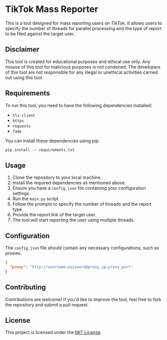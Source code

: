 
# TikTok Mass Reporter

This is a tool designed for mass reporting users on TikTok. It allows users to specify the number of threads for parallel processing and the type of report to be filed against the target user.

## Disclaimer

This tool is created for educational purposes and ethical use only. Any misuse of this tool for malicious purposes is not condoned. The developers of this tool are not responsible for any illegal or unethical activities carried out using this tool.

## Requirements

To run this tool, you need to have the following dependencies installed:

- `tls-client`
- `httpx`
- `requests`
- `fade`

You can install these dependencies using pip:

```bash
pip install -r requirements.txt
```

## Usage

1. Clone the repository to your local machine.
2. Install the required dependencies as mentioned above.
3. Ensure you have a `config.json` file containing your configuration settings.
4. Run the `main.py` script.
5. Follow the prompts to specify the number of threads and the report type.
6. Provide the report link of the target user.
7. The tool will start reporting the user using multiple threads.

## Configuration

The `config.json` file should contain any necessary configurations, such as proxies.

```json
{
  "proxy": "http://username:password@proxy_ip:proxy_port"
}
```

## Contributing

Contributions are welcome! If you'd like to improve the tool, feel free to fork the repository and submit a pull request.

## License

This project is licensed under the [MIT License](LICENSE).
```
